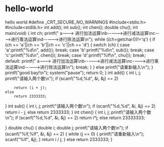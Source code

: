 # hello-world
hello world
#define _CRT_SECURE_NO_WARNINGS
#include<stdio.h>
#include<stdlib.h>
int add();
int sub();
int chen();
double chu();
int main(void)
{
	int ch;
	printf(" a---> 进行加法运算\nb----->进行减法运算\nc---->进行乘法运算\nd----->进行除法运算\n");
	while ((ch=getchar())!='q')
	{
		if (ch == 'a'||ch == 'b'||ch == 'c'||ch == 'd')
		{
			switch (ch)
			{
			case 'a':printf("%d\n", add());
				break;
			case 'b':printf("%d\n", sub());
				break;
			case 'c':printf("%d\n", chen());
				break;
			case 'd':printf("%lf\n", chu());
				break;
			default:
				printf(" a---> 进行加法运算\nb----->进行减法运算\nc---->进行乘法运算\nd----->进行除法运算\n");
				break;
			}
		}
		else
			printf("请重新输入\n");
	}
	printf("good bay!\n");
	system("pause");
	return 0;
}
int add()
{
	int i, j;
	printf("请输入两个数\n");
	if (scanf("%d,%d", &i, &j) == 2)

	    return (i + j);
	else
		return 2333333;
}
int sub()
{
	int i, j;
	printf("请输入两个数\n");
	if (scanf("%d,%d", &i, &j) == 2)
		return i - j;
	else
		return 2333333;
}
int chen()
{
	int i, j;
	printf("请输入两个数\n");
	if (scanf("%d,%d", &i, &j) == 2)
		return i*j;
	else
		return 23333333;

}
double chu()
{
	double i;
	double j;
	printf("请输入两个数\n");
	if (scanf("%lf,%lf", &i, &j) == 2)
	{
		while (j == 0)
		{
			printf("请重新输入\n");
			scanf("%lf", &j);
		}
		return i / j;
	}
	else
		return 2333333;
}
